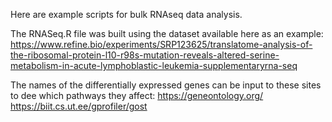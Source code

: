 Here are example scripts for bulk RNAseq data analysis.

The RNASeq.R file was built using the dataset available here as an example: 
https://www.refine.bio/experiments/SRP123625/translatome-analysis-of-the-ribosomal-protein-l10-r98s-mutation-reveals-altered-serine-metabolism-in-acute-lymphoblastic-leukemia-supplementaryrna-seq

The names of the differentially expressed genes can be input to these sites to dee which pathways they affect:
https://geneontology.org/
https://biit.cs.ut.ee/gprofiler/gost
